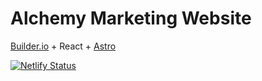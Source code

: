 Alchemy Marketing Website
===

[Builder.io](builder.io) + React + [Astro](astro.build)

[![Netlify Status](https://api.netlify.com/api/v1/badges/3e263705-f300-4559-9bd3-683b66a4ccf5/deploy-status)](https://app.netlify.com/sites/alchemy-marketing/deploys)